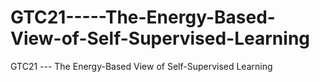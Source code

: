 # GTC21-----The-Energy-Based-View-of-Self-Supervised-Learning
GTC21 --- The Energy-Based View of Self-Supervised Learning
